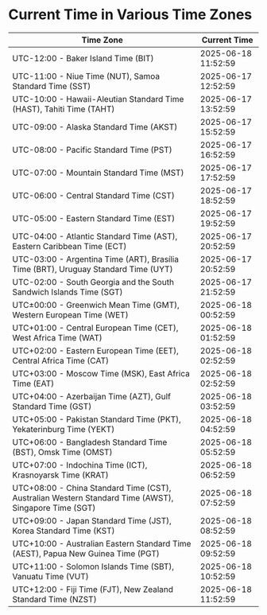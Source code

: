 # Current Time in Various Time Zones

| Time Zone | Current Time |
|-----------|--------------|
| UTC-12:00 - Baker Island Time (BIT) | 2025-06-18 11:52:59 |
| UTC-11:00 - Niue Time (NUT), Samoa Standard Time (SST) | 2025-06-17 12:52:59 |
| UTC-10:00 - Hawaii-Aleutian Standard Time (HAST), Tahiti Time (TAHT) | 2025-06-17 13:52:59 |
| UTC-09:00 - Alaska Standard Time (AKST) | 2025-06-17 15:52:59 |
| UTC-08:00 - Pacific Standard Time (PST) | 2025-06-17 16:52:59 |
| UTC-07:00 - Mountain Standard Time (MST) | 2025-06-17 17:52:59 |
| UTC-06:00 - Central Standard Time (CST) | 2025-06-17 18:52:59 |
| UTC-05:00 - Eastern Standard Time (EST) | 2025-06-17 19:52:59 |
| UTC-04:00 - Atlantic Standard Time (AST), Eastern Caribbean Time (ECT) | 2025-06-17 20:52:59 |
| UTC-03:00 - Argentina Time (ART), Brasília Time (BRT), Uruguay Standard Time (UYT) | 2025-06-17 20:52:59 |
| UTC-02:00 - South Georgia and the South Sandwich Islands Time (SGT) | 2025-06-17 21:52:59 |
| UTC±00:00 - Greenwich Mean Time (GMT), Western European Time (WET) | 2025-06-18 00:52:59 |
| UTC+01:00 - Central European Time (CET), West Africa Time (WAT) | 2025-06-18 01:52:59 |
| UTC+02:00 - Eastern European Time (EET), Central Africa Time (CAT) | 2025-06-18 02:52:59 |
| UTC+03:00 - Moscow Time (MSK), East Africa Time (EAT) | 2025-06-18 02:52:59 |
| UTC+04:00 - Azerbaijan Time (AZT), Gulf Standard Time (GST) | 2025-06-18 03:52:59 |
| UTC+05:00 - Pakistan Standard Time (PKT), Yekaterinburg Time (YEKT) | 2025-06-18 04:52:59 |
| UTC+06:00 - Bangladesh Standard Time (BST), Omsk Time (OMST) | 2025-06-18 05:52:59 |
| UTC+07:00 - Indochina Time (ICT), Krasnoyarsk Time (KRAT) | 2025-06-18 06:52:59 |
| UTC+08:00 - China Standard Time (CST), Australian Western Standard Time (AWST), Singapore Time (SGT) | 2025-06-18 07:52:59 |
| UTC+09:00 - Japan Standard Time (JST), Korea Standard Time (KST) | 2025-06-18 08:52:59 |
| UTC+10:00 - Australian Eastern Standard Time (AEST), Papua New Guinea Time (PGT) | 2025-06-18 09:52:59 |
| UTC+11:00 - Solomon Islands Time (SBT), Vanuatu Time (VUT) | 2025-06-18 10:52:59 |
| UTC+12:00 - Fiji Time (FJT), New Zealand Standard Time (NZST) | 2025-06-18 11:52:59 |
